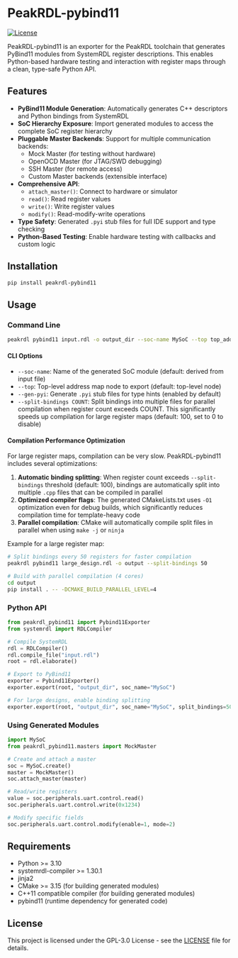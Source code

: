 # PeakRDL-pybind11

[![License](https://img.shields.io/badge/license-GPL--3.0-blue)](https://github.com/arnavsacheti/PeakRDL-pybind11/blob/main/LICENSE)

PeakRDL-pybind11 is an exporter for the PeakRDL toolchain that generates PyBind11 modules from SystemRDL register descriptions. This enables Python-based hardware testing and interaction with register maps through a clean, type-safe Python API.

## Features

- **PyBind11 Module Generation**: Automatically generates C++ descriptors and Python bindings from SystemRDL
- **SoC Hierarchy Exposure**: Import generated modules to access the complete SoC register hierarchy
- **Pluggable Master Backends**: Support for multiple communication backends:
  - Mock Master (for testing without hardware)
  - OpenOCD Master (for JTAG/SWD debugging)
  - SSH Master (for remote access)
  - Custom Master backends (extensible interface)
- **Comprehensive API**: 
  - `attach_master()`: Connect to hardware or simulator
  - `read()`: Read register values
  - `write()`: Write register values
  - `modify()`: Read-modify-write operations
- **Type Safety**: Generated `.pyi` stub files for full IDE support and type checking
- **Python-Based Testing**: Enable hardware testing with callbacks and custom logic

## Installation

```bash
pip install peakrdl-pybind11
```

## Usage

### Command Line

```bash
peakrdl pybind11 input.rdl -o output_dir --soc-name MySoC --top top_addrmap --gen-pyi
```

#### CLI Options

- `--soc-name`: Name of the generated SoC module (default: derived from input file)
- `--top`: Top-level address map node to export (default: top-level node)
- `--gen-pyi`: Generate `.pyi` stub files for type hints (enabled by default)
- `--split-bindings COUNT`: Split bindings into multiple files for parallel compilation when register count exceeds COUNT. This significantly speeds up compilation for large register maps (default: 100, set to 0 to disable)

#### Compilation Performance Optimization

For large register maps, compilation can be very slow. PeakRDL-pybind11 includes several optimizations:

1. **Automatic binding splitting**: When register count exceeds `--split-bindings` threshold (default: 100), bindings are automatically split into multiple `.cpp` files that can be compiled in parallel
2. **Optimized compiler flags**: The generated CMakeLists.txt uses `-O1` optimization even for debug builds, which significantly reduces compilation time for template-heavy code
3. **Parallel compilation**: CMake will automatically compile split files in parallel when using `make -j` or `ninja`

Example for a large register map:
```bash
# Split bindings every 50 registers for faster compilation
peakrdl pybind11 large_design.rdl -o output --split-bindings 50

# Build with parallel compilation (4 cores)
cd output
pip install . -- -DCMAKE_BUILD_PARALLEL_LEVEL=4
```

### Python API

```python
from peakrdl_pybind11 import Pybind11Exporter
from systemrdl import RDLCompiler

# Compile SystemRDL
rdl = RDLCompiler()
rdl.compile_file("input.rdl")
root = rdl.elaborate()

# Export to PyBind11
exporter = Pybind11Exporter()
exporter.export(root, "output_dir", soc_name="MySoC")

# For large designs, enable binding splitting
exporter.export(root, "output_dir", soc_name="MySoC", split_bindings=50)
```

### Using Generated Modules

```python
import MySoC
from peakrdl_pybind11.masters import MockMaster

# Create and attach a master
soc = MySoC.create()
master = MockMaster()
soc.attach_master(master)

# Read/write registers
value = soc.peripherals.uart.control.read()
soc.peripherals.uart.control.write(0x1234)

# Modify specific fields
soc.peripherals.uart.control.modify(enable=1, mode=2)
```

## Requirements

- Python >= 3.10
- systemrdl-compiler >= 1.30.1
- jinja2
- CMake >= 3.15 (for building generated modules)
- C++11 compatible compiler (for building generated modules)
- pybind11 (runtime dependency for generated code)

## License

This project is licensed under the GPL-3.0 License - see the [LICENSE](LICENSE) file for details.
